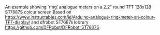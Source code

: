  An example showing 'ring' analogue meters on a 2.2" round TFT 128x128 ST7687S colour screen 
 Based on https://www.instructables.com/id/Arduino-analogue-ring-meter-on-colour-TFT-display/
 and dfrobot ST7687s lobrary  https://github.com/DFRobot/DFRobot_ST7687S
